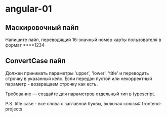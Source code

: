 # angular-01

## Маскировочный пайп

Напишите пайп, переводящий 16-значный номер карты пользователя в формат ****1234

## ConvertCase пайп

Должен принимать параметры 'upper', 'lower', 'title' и переводить строчку в указанный кейс. 
Если передан пустой или некорректный параметр - возвращаем строчку как есть.

Требование — создайте для параметров отдельный тип в typescript.

P.S. title case - все слова с заглавной буквы, включая союзы# frontend-projects
